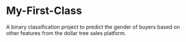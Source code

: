 # My-First-Class
A binary classification project to predict the gender of buyers based on other features from the dollar tree sales platform.
